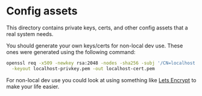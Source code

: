 # Config assets

This directory contains private keys, certs, and other config assets that a real system needs.

You should generate your own keys/certs for non-local dev use. These ones were generated using the following command:

``` bash
openssl req -x509 -newkey rsa:2048 -nodes -sha256 -subj '/CN=localhost' \
  -keyout localhost-privkey.pem -out localhost-cert.pem
```

For non-local dev use you could look at using something like [Lets Encrypt](https://letsencrypt.org/) to make your life easier.
